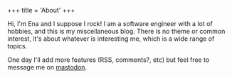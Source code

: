 +++
title = 'About'
+++

Hi, I'm Ena and I suppose I rock! I am a software engineer with a lot of hobbies, and this is my miscellaneous blog. There is no theme or common interest, it's about whatever is interesting me, which is a wide range of topics.

One day I'll add more features (RSS, comments?, etc) but feel free to message me on [mastodon](https://mastodon.social/@enarocks).
